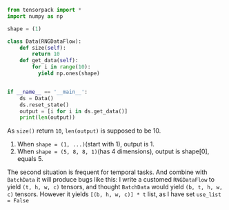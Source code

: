 ```python
from tensorpack import *
import numpy as np

shape = (1)

class Data(RNGDataFlow):
    def size(self):
        return 10
    def get_data(self):
        for i in range(10):
          yield np.ones(shape)


if __name__ == '__main__':
    ds = Data()
    ds.reset_state()
    output = [i for i in ds.get_data()]
    print(len(output))
```

As `size()` return `10`, `len(output)` is supposed to be 10.

1. When `shape = (1, ...)`(start with 1), output is 1.
2. When `shape = (5, 8, 8, 1)`(has 4 dimensions), output is shape[0], equals 5.

The second situation is frequent for temporal tasks. And combine with `BatchData` it will produce bugs like this:
I write a customed `RNGDataFlow` to yield `(t, h, w, c)` tensors, and thought `BatchData` would yield `(b, t, h, w, c)` tensors. However it yields `[(b, h, w, c)] * t` list, as I have set `use_list = False`